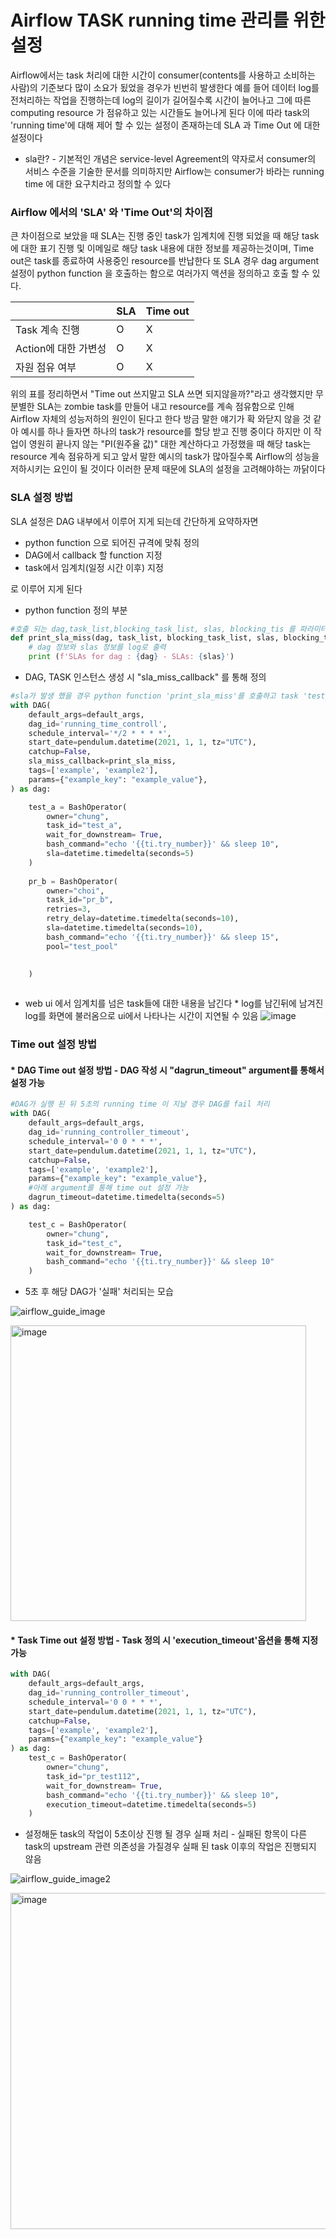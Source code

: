 # Airflow TASK running time 관리를 위한 설정

Airflow에서는 task 처리에 대한 시간이 consumer(contents를 사용하고 소비하는 사람)의 기준보다 많이 소요가 됬었을 경우가 빈번히 발생한다 예를 들어 데이터 log를 전처리하는 작업을 진행하는데 log의 길이가 길어질수록 시간이 늘어나고 그에 따른 computing resource 가 점유하고 있는 시간들도 늘어나게 된다 이에 따라 task의 'running time'에 대해 제어 할 수 있는 설정이 존재하는데 SLA 과 Time Out 에 대한 설정이다

* sla란? - 기본적인 개념은 service-level Agreement의 약자로서 consumer의 서비스 수준을 기술한 문서를 의미하지만 Airflow는 consumer가 바라는 running time 에 대한 요구치라고 정의할 수 있다


### Airflow 에서의 'SLA' 와 'Time Out'의 차이점

큰 차이점으로 보았을 때 SLA는 진행 중인 task가 임계치에 진행 되었을 때 해당 task에 대한 표기 진행 및 이메일로 해당 task 내용에 대한 정보를 제공하는것이며, Time out은 task를 종료하여 사용중인 resource를 반납한다
또 SLA 경우 dag argument 설정이 python function 을 호출하는 함으로 여러가지 액션을 정의하고 호출 할 수 있다.

||SLA|Time out|
|------|---|---|
|Task 계속 진행|O|X|
|Action에 대한 가변성|O|X|
|자원 점유 여부|O|X|

위의 표를 정리하면서 "Time out 쓰지말고 SLA 쓰면 되지않을까?"라고 생각했지만 무분별한 SLA는 zombie task를 만들어 내고 resource를 계속 점유함으로 인해 Airflow 자체의 성능저하의 원인이 된다고 한다 방금 말한 얘기가 확 와닫지 않을 것 같아 예시를 하나 들자면 하나의 task가 resource를 할당 받고 진행 중이다 하지만 이 작업이 영원히 끝나지 않는 "PI(원주율 값)" 대한 계산하다고 가정했을 때 해당 task는 resource 계속 점유하게 되고 앞서 말한 예시의 task가 많아질수록 Airflow의 성능을 저하시키는 요인이 될 것이다 이러한 문제 때문에 SLA의 설정을 고려해야하는 까닭이다

### SLA 설정 방법

SLA 설정은 DAG 내부에서 이루어 지게 되는데 간단하게 요약하자면

* python function 으로 되어진 규격에 맞춰 정의
* DAG에서 callback 할 function 지정 
* task에서 임계치(일정 시간 이후) 지정

로 이루어 지게 된다

* python function 정의 부분

```python
#호출 되는 dag,task_list,blocking_task_list, slas, blocking_tis 를 파라미터로 받아와 함수 호출 
def print_sla_miss(dag, task_list, blocking_task_list, slas, blocking_tis):
    # dag 정보와 slas 정보를 log로 출력
    print (f'SLAs for dag : {dag} - SLAs: {slas}')
```

* DAG, TASK 인스턴스 생성 시 "sla_miss_callback" 를 통해 정의 

```python
#sla가 발생 했을 경우 python function 'print_sla_miss'를 호출하고 task 'test_a'와 'pr_b'의 task가 10초 이상의 시간이 걸렸을 때 web-ui(Browse-Sla Miss)에 출력 되게끔 로직 작성
with DAG(
    default_args=default_args,
    dag_id='running_time_controll',
    schedule_interval='*/2 * * * *',
    start_date=pendulum.datetime(2021, 1, 1, tz="UTC"),
    catchup=False,
    sla_miss_callback=print_sla_miss,    
    tags=['example', 'example2'],
    params={"example_key": "example_value"},
) as dag:

    test_a = BashOperator(
        owner="chung",
        task_id="test_a",
        wait_for_downstream= True,
        bash_command="echo '{{ti.try_number}}' && sleep 10",
        sla=datetime.timedelta(seconds=5)
    )
    
    pr_b = BashOperator(
        owner="choi",
        task_id="pr_b",
        retries=3,
        retry_delay=datetime.timedelta(seconds=10),
        sla=datetime.timedelta(seconds=10),        
        bash_command="echo '{{ti.try_number}}' && sleep 15",
        pool="test_pool"
   

    )
    
```
* web ui 에서 임계치를 넘은 task들에 대한 내용을 남긴다 * log를 남긴뒤에 남겨진 log를 화면에 불러옴으로 ui에서 나타나는 시간이 지연될 수 있음
![image](https://user-images.githubusercontent.com/65060314/171296947-9d93f1fc-4b70-4ca9-beea-e9e1056ce2f0.png)

### Time out 설정 방법 

#### * DAG Time out 설정 방법 - DAG 작성 시  "dagrun_timeout" argument를 통해서 설정 가능

```python
#DAG가 실행 된 뒤 5초의 running time 이 지날 경우 DAG를 fail 처리
with DAG(
    default_args=default_args,
    dag_id='running_controller_timeout',
    schedule_interval='0 0 * * *',
    start_date=pendulum.datetime(2021, 1, 1, tz="UTC"),
    catchup=False,   
    tags=['example', 'example2'],
    params={"example_key": "example_value"},
    #아래 argument를 통해 time out 설정 가능
    dagrun_timeout=datetime.timedelta(seconds=5)    
) as dag:

    test_c = BashOperator(
        owner="chung",
        task_id="test_c",
        wait_for_downstream= True,
        bash_command="echo '{{ti.try_number}}' && sleep 10"
    )
```

* 5초 후 해당 DAG가 '실패' 처리되는 모습

![airflow_guide_image](https://user-images.githubusercontent.com/65060314/171298662-adb26b55-0208-43d2-a820-c91a73430a33.gif)

<img width="473" alt="image" src="https://user-images.githubusercontent.com/65060314/171299138-1828ddaa-64cd-4587-b787-8d793e9cef4a.png">


#### * Task Time out 설정 방법 - Task 정의 시 'execution_timeout'옵션을 통해 지정 가능

```python
with DAG(
    default_args=default_args,
    dag_id='running_controller_timeout',
    schedule_interval='0 0 * * *',
    start_date=pendulum.datetime(2021, 1, 1, tz="UTC"),
    catchup=False,   
    tags=['example', 'example2'],
    params={"example_key": "example_value"}   
) as dag:
    test_c = BashOperator(
        owner="chung",
        task_id="pr_test112",
        wait_for_downstream= True,
        bash_command="echo '{{ti.try_number}}' && sleep 10",
        execution_timeout=datetime.timedelta(seconds=5)
    )
```

* 설정해둔 task의 작업이 5초이상 진행 될 경우 실패 처리  - 실패된 항목이 다른 task의 upstream 관련 의존성을 가질경우 실패 된 task 이후의 작업은 진행되지 않음

![airflow_guide_image2](https://user-images.githubusercontent.com/65060314/171396213-ec671c24-a2a5-462a-ba17-e11f52a0aa6b.gif)


<img width="538" alt="image" src="https://user-images.githubusercontent.com/65060314/171396777-65a74595-9513-4c1e-ac31-b91de2d31575.png">

